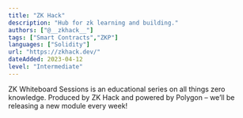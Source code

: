 ```yaml
---
title: "ZK Hack"
description: "Hub for zk learning and building."
authors: ["@__zkhack__"]
tags: ["Smart Contracts","ZKP"]
languages: ["Solidity"]
url: "https://zkhack.dev/"
dateAdded: 2023-04-12
level: "Intermediate"
---
```


ZK Whiteboard Sessions is an educational series on all things zero knowledge. Produced by ZK Hack and powered by Polygon – we’ll be releasing a new module every week!